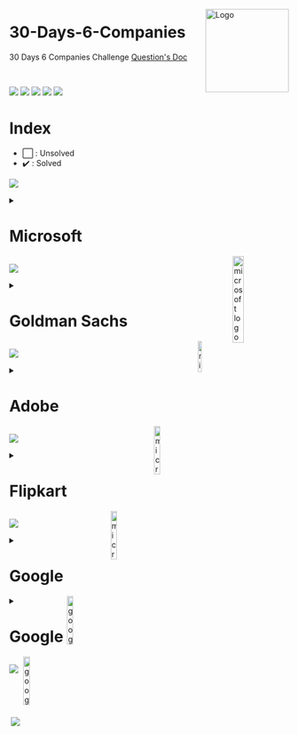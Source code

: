 <img src="https://i.imgur.com/eqrAtGM.png" align="right"
     alt="Logo" width="150" height="150">

# 30-Days-6-Companies
30 Days 6 Companies Challenge
[Question's Doc](https://bit.ly/30Days6CompanyWCE)

<br/>

![](https://img.shields.io/github/forks/Codechef-WCE-Chapter/30-Days-6-Companies.svg)
![](https://img.shields.io/github/stars/Codechef-WCE-Chapter/30-Days-6-Companies.svg)
![](https://img.shields.io/github/watchers/Codechef-WCE-Chapter/30-Days-6-Companies.svg)
![](https://img.shields.io/github/issues-pr/Codechef-WCE-Chapter/30-Days-6-Companies.svg)
![](https://img.shields.io/github/issues-pr-closed/Codechef-WCE-Chapter/30-Days-6-Companies.svg)

# Index
- ⬜ : Unsolved
- ✔️ : Solved

![](https://user-images.githubusercontent.com/73097560/115834477-dbab4500-a447-11eb-908a-139a6edaec5c.gif)

<details>
<summary> <h1> Microsoft </h1> <img src="https://www.freepnglogos.com/uploads/microsoft-logo-4.png" align="right" width="20%" alt="microsoft logo" /> </summary>

## `Day 01 - 05`

<details>
<summary> <h2> Day 1 </h2> </summary>

| Problem No. | Check | Problem | Solution  |
| :---: | :--------:  | :---------: | :---------: |
| 1   | ✔️ | [Evaluate Reverse Polish Notation](https://leetcode.com/problems/evaluate-reverse-polish-notation/) | [Solution](https://leetcode.com/playground/4XLytoSG) |
| 2   | ✔️ | [Combination Sum III](https://leetcode.com/problems/combination-sum-iii/description/) | [Solution](https://leetcode.com/playground/MZxoWTtb) |
| 3   | ✔️ | [Bulls and Cows](https://leetcode.com/problems/bulls-and-cows/) | [Solution](https://leetcode.com/playground/e4XJck6f) |

</details>


<details>
<summary> <h2> Day 2 </h2> </summary>

| Problem No. | Check | Problem | Solution  |
| :---: | :--------:  | :---------: | :---------: |
| 1   | ✔️ | [Rotate Function](https://leetcode.com/problems/rotate-function/) | [Solution](https://leetcode.com/playground/4WoDEsLb) |
| 2   | ✔️ | [Largest Divisible Subset](https://leetcode.com/problems/largest-divisible-subset/) | [Solution](https://leetcode.com/playground/7oWnPjbX) |
| 3   | ✔️ | [Perfect Rectangle](https://leetcode.com/problems/perfect-rectangle/) | [Solution](https://leetcode.com/playground/SPSWabSV) |

</details>

<details> <summary> <h2> Day 3 </h2> </summary>

| Problem No. | Check | Problem | Solution  |
| :---: | :--------:  | :---------: | :---------: |
| 1   | ✔️ | [Course Schedule](https://leetcode.com/problems/course-schedule/) | [Solution](https://leetcode.com/playground/PY2ha6gS) |
| 2   | ✔️ | [Most Profitable Path in a Tree](https://leetcode.com/problems/most-profitable-path-in-a-tree/) | [Solution](https://leetcode.com/playground/3GSWdZqx) |
| 3   | ✔️ | [Number of Pairs Satisfying Inequality](https://leetcode.com/problems/number-of-pairs-satisfying-inequality/) | [Solution](https://leetcode.com/playground/YdQKvRw3) |
    
</details>

<details> <summary> <h2> Day 4 </h2> </summary>

| Problem No. | Check | Problem | Solution  |
| :---: | :--------:  | :---------: | :---------: |
| 1   | ✔️ | [Shortest Unsorted Continuous Subarray](https://leetcode.com/problems/shortest-unsorted-continuous-subarray/) | [Solution](https://github.com/Codechef-WCE-Chapter/30-Days-6-Companies/blob/main/RAO.sh/Microsoft/Day%20IV/1%20Shortest%20Unsorted%20Continuous%20Subarray/ShortestUnsortedContinuousSubarray.cpp) |
| 2   | ✔️ | [Number Of Ways To Arrive At Destination](https://leetcode.com/problems/number-of-ways-to-arrive-at-destination/) | [Solution](https://github.com/Codechef-WCE-Chapter/30-Days-6-Companies/blob/main/Abhijit/Microsoft/Day%204/2%20Number%20of%20Ways%20to%20Arrive%20at%20Destination/Solution.java) |
| 3   | ✔️ | [Longest Happy Prefix]( https://leetcode.com/problems/longest-happy-prefix/) | [Solution](https://github.com/Codechef-WCE-Chapter/30-Days-6-Companies/blob/main/Abhijit/Microsoft/Day%204/3%20Longest%20Happy%20Prefix/Solution.java) |

</details>


<details> <summary> <h2> Day 5 </h2> </summary>

![Difficulty Tag](https://img.shields.io/static/v1?label=Difficulty&message=Easy&color=yellow&style=for-the-badge)
 
| Problem No. | Check | Problem | Solution  |
| :---: | :--------:  | :---------: | :---------: |
| 1   | ✔️ | [Airplane Seat Assignment Probability](https://leetcode.com/problems/airplane-seat-assignment-probability/) | [Solution]() |
| 2   | ✔️ | [Minimum Deletions to Make Array Divisible](https://leetcode.com/problems/minimum-deletions-to-make-array-divisible/) | [Solution]() |
| 3   | ✔️ | [Number of Substrings Containing All Three Characters](https://leetcode.com/problems/number-of-substrings-containing-all-three-characters/) | [Solution]() |

</details>

</details>

![](https://user-images.githubusercontent.com/73097560/115834477-dbab4500-a447-11eb-908a-139a6edaec5c.gif)

<details>
<summary> <h1> Goldman Sachs </h1> <img src="https://logos-world.net/wp-content/uploads/2020/10/Goldman-Sachs-Logo.png" align="right" width="12%" alt="microsoft logo" /> </summary>

## `Day 06 - 10`

<details> <summary> <h2> Day 6 </h2> </summary>

| Problem No. | Check | Problem | Solution  |
| :---: | :--------:  | :---------: | :---------: |
| 1   | ✔️ | [Max Points on a Line](https://leetcode.com/problems/max-points-on-a-line/description/) | [Solution]() |
| 2   | ✔️ | [Valid Square](https://leetcode.com/problems/valid-square/) | [Solution]() |
| 3   | ✔️ | [Factor Trailing Zeroes](https://leetcode.com/problems/factorial-trailing-zeroes/description/) | [Solution]() |

</details>

<details> <summary> <h2> Day 7 </h2> </summary>

| Problem No. | Check | Problem | Solution  |
| :---: | :--------:  | :---------: | :---------: |
| 1   | ✔️ | [Number Of Boomerangs](https://leetcode.com/problems/number-of-boomerangs/) | [Solution]() |
| 2   | ✔️ | [Split Array Into Consecutive Subsequence](https://leetcode.com/problems/split-array-into-consecutive-subsequences/) | [Solution]() |
| 3   | ✔️ | [Minimum Consecutive Cards To Pick Up](https://leetcode.com/problems/minimum-consecutive-cards-to-pick-up/) | [Solution]() |

</details>

<details> <summary> <h2> Day 8 </h2> </summary>

| Problem No. | Check | Problem | Solution  |
| :---: | :--------:  | :---------: | :---------: |
| 1   | ✔️ | [Count Good Triplets in an Array](https://leetcode.com/problems/count-good-triplets-in-an-array/) | [Solution]() |
| 2   | ✔️ | [Maximum Points in an Archery Competition](https://leetcode.com/problems/maximum-points-in-an-archery-competition/) | [Solution]() |
| 3   | ✔️ | [IPO](https://leetcode.com/problems/ipo/) | [Solution]() |

</details>

<details> <summary> <h2> Day 9 </h2> </summary>

| Problem No. | Check | Problem | Solution  |
| :---: | :--------:  | :---------: | :---------: |
| 1   | ✔️ | [Number of People Aware of a Secret](https://leetcode.com/problems/number-of-people-aware-of-a-secret/) | [Solution]() |
| 2   | ✔️ | [Invalid Transactions](https://leetcode.com/problems/invalid-transactions/) | [Solution]() |
| 3   | ✔️ | [All Elements in Two Binary Search Trees](https://leetcode.com/problems/all-elements-in-two-binary-search-trees/) | [Solution]() |

</details>

<details> <summary> <h2> Day 10 </h2> </summary>

| Problem No. | Check | Problem | Solution  |
| :---: | :--------:  | :---------: | :---------: |
| 1   | ⬜ | [Get Biggest Three Rhombus Sums in a Grid](https://leetcode.com/problems/get-biggest-three-rhombus-sums-in-a-grid/) | [Solution]() |
| 2   | ⬜ | [Count Nice Pairs in an Array](https://leetcode.com/problems/count-nice-pairs-in-an-array/) | [Solution]() |
| 3   | ⬜ | [Maximum Good People Based on Statements](https://leetcode.com/problems/maximum-good-people-based-on-statements/) | [Solution]() |

</details>

</details>

![](https://user-images.githubusercontent.com/73097560/115834477-dbab4500-a447-11eb-908a-139a6edaec5c.gif)

<details>
<summary> <h1> Adobe </h1> <img src="https://upload.wikimedia.org/wikipedia/commons/8/8d/Adobe_Corporate_Logo.png" align="right" width="15%" alt="microsoft logo" /> </summary>

## `Day 11 - 15`
 
<details> <summary> <h2> Day 11 </h2> </summary>

| Problem No. | Check | Problem | Solution  |
| :---: | :--------:  | :---------: | :---------: |
| 1   | ⬜ | [Fraction to Recurring Decimal](https://leetcode.com/problems/fraction-to-recurring-decimal/) | [Solution]() |
| 2   | ⬜ | [Increasing Triplet Subsequence](https://leetcode.com/problems/increasing-triplet-subsequence/) | [Solution]() |
| 3   | ⬜ | [K-th Smallest in Lexicographical Order](https://leetcode.com/problems/k-th-smallest-in-lexicographical-order/) | [Solution]() |

</details>

<details> <summary> <h2> Day 12 </h2> </summary>

| Problem No. | Check | Problem | Solution  |
| :---: | :--------:  | :---------: | :---------: |
| 1   | ⬜ | [Magical String](https://leetcode.com/problems/magical-string/) | [Solution]() |
| 2   | ⬜ | [Non-negative Integers without Consecutive Ones](https://leetcode.com/problems/non-negative-integers-without-consecutive-ones/) | [Solution]() |
| 3   | ⬜ | [Knight Probability in Chessboard](https://leetcode.com/problems/knight-probability-in-chessboard/) | [Solution]() |

</details>

<details> <summary> <h2> Day 13 </h2> </summary>

| Problem No. | Check | Problem | Solution  |
| :---: | :--------:  | :---------: | :---------: |
| 1   | ⬜ | [Number of Matching Subsequences](https://leetcode.com/problems/number-of-matching-subsequences/) | [Solution]() |
| 2   | ⬜ | [Minimum Genetic Mutation](https://leetcode.com/problems/minimum-genetic-mutation/) | [Solution]() |
| 3   | ⬜ | [Count Nodes Equal to Average of Subtree](https://leetcode.com/problems/count-nodes-equal-to-average-of-subtree/) | [Solution]() |

</details>

<details> <summary> <h2> Day 14 </h2> </summary>

| Problem No. | Check | Problem | Solution  |
| :---: | :--------:  | :---------: | :---------: |
| 1   | ⬜ | [Maximum Matrix Sum](https://leetcode.com/problems/maximum-matrix-sum/) | [Solution]() |
| 2   | ⬜ | [Stock Price Fluctuation](https://leetcode.com/problems/stock-price-fluctuation/) | [Solution]() |
| 3   | ⬜ | [Shortest Unsorted Continuous Subarray](https://leetcode.com/problems/shortest-unsorted-continuous-subarray/) | [Solution]() |

</details>

<details> <summary> <h2> Day 15 </h2> </summary>

| Problem No. | Check | Problem | Solution  |
| :---: | :--------:  | :---------: | :---------: |
| 1   | ⬜ | [Dungeon Game](https://leetcode.com/problems/dungeon-game/) | [Solution]() |
| 2   | ⬜ | [Number of people aware of a secret](https://leetcode.com/problems/number-of-people-aware-of-a-secret/) | [Solution]() |
| 3   | ⬜ | [Query Kth Smallest Trimmed Numbder](https://leetcode.com/problems/query-kth-smallest-trimmed-number/) | [Solution]() |

</details>

</details>


![](https://user-images.githubusercontent.com/73097560/115834477-dbab4500-a447-11eb-908a-139a6edaec5c.gif)

<details>
<summary> <h1> Flipkart </h1> <img src="https://1000logos.net/wp-content/uploads/2021/02/Flipkart-logo-768x432.png" align="right" width="15%" alt="microsoft logo" /> </summary>

## `Day 16 - 20`

<details> <summary> <h2> Day 16 </h2> </summary>

| Problem No. | Check | Problem | Solution  |
| :---: | :--------:  | :---------: | :---------: |
| 1   | ⬜ | [Partition to K Equal Sum Subsets](https://leetcode.com/problems/partition-to-k-equal-sum-subsets/) | [Solution]() |
| 2   | ⬜ | [Shopping Offers](https://leetcode.com/problems/shopping-offers/) | [Solution]() |
| 3   | ⬜ | [Remove Zero Sum Consecutive Nodes from Linked List](https://leetcode.com/problems/remove-zero-sum-consecutive-nodes-from-linked-list/) | [Solution]() |

</details>

<details> <summary> <h2> Day 17 </h2> </summary>

| Problem No. | Check | Problem | Solution  |
| :---: | :--------:  | :---------: | :---------: |
| 1   | ⬜ | [Find the Winner of the Circular Game](https://leetcode.com/problems/find-the-winner-of-the-circular-game/) | [Solution]() |
| 2   | ⬜ | [Find in Mountain Array](https://leetcode.com/problems/find-in-mountain-array/) | [Solution]() |
| 3   | ⬜ | [Number of Ways to Separate Numbers](https://leetcode.com/problems/number-of-ways-to-separate-numbers/) | [Solution]() |

</details>

<details> <summary> <h2> Day 18 </h2> </summary>

| Problem No. | Check | Problem | Solution  |
| :---: | :--------:  | :---------: | :---------: |
| 1   | ⬜ | [City With the Smallest Number of Neighbors at a Threshold Distance](https://leetcode.com/problems/find-the-city-with-the-smallest-number-of-neighbors-at-a-threshold-distance/) | [Solution]() |
| 2   | ⬜ | [Closest Primes in Range](https://leetcode.com/problems/closest-prime-numbers-in-range/) | [Solution]() |
| 3   | ⬜ | [Top K frequent Words](https://leetcode.com/problems/top-k-frequent-words/) | [Solution]() |

</details>

<details> <summary> <h2> Day 19 </h2> </summary>

| Problem No. | Check | Problem | Solution  |
| :---: | :--------:  | :---------: | :---------: |
| 1   | ⬜ | [Distant Barcodes](https://leetcode.com/problems/distant-barcodes/) | [Solution]() |
| 2   | ⬜ | [New 21 Game](https://leetcode.com/problems/new-21-game/) | [Solution]() |
| 3   | ⬜ | [Check If a String Contains All Binary Codes of Size K](https://leetcode.com/problems/check-if-a-string-contains-all-binary-codes-of-size-k/) | [Solution]() |

</details>

<details> <summary> <h2> Day 20 </h2> </summary>

| Problem No. | Check | Problem | Solution  |
| :---: | :--------:  | :---------: | :---------: |
| 1   | ⬜ | [Maximum Area of Island](https://leetcode.com/problems/max-area-of-island/) | [Solution]() |
| 2   | ⬜ | [Customer Sort String](https://leetcode.com/problems/custom-sort-string/) | [Solution]() |
| 3   | ⬜ | [House Robber III](https://leetcode.com/problems/house-robber-iii/) | [Solution]() |

</details>

</details>

![](https://user-images.githubusercontent.com/73097560/115834477-dbab4500-a447-11eb-908a-139a6edaec5c.gif)

<details>
<summary> <h1> Google </h1> <img src="https://logos-world.net/wp-content/uploads/2020/09/Google-Logo-700x394.png" align="right" width="15%" alt="google logo" /> </summary>

## `Day 21 - 25`

<details> <summary> <h2> Day 21 </h2> </summary>

| Problem No. | Check | Problem | Solution  |
| :---: | :--------:  | :---------: | :---------: |
| 1   | ⬜ | [Maximum Consecutive Floors Without Special Floors](https://leetcode.com/problems/maximum-consecutive-floors-without-special-floors/) | [Solution]() |
| 2   | ⬜ | [Maximum Good People Based on Statements](https://leetcode.com/problems/maximum-good-people-based-on-statements/) | [Solution]() |
| 3   | ⬜ | [Sort an Array](https://leetcode.com/problems/sort-an-array/) | [Solution]() |

</details>

<details> <summary> <h2> Day 22 </h2> </summary>

| Problem No. | Check | Problem | Solution  |
| :---: | :--------:  | :---------: | :---------: |
| 1   | ⬜ | [Fruit Into Baskets](https://leetcode.com/problems/fruit-into-baskets/) | [Solution]() |
| 2   | ⬜ | [Number of Closed Islands](https://leetcode.com/problems/number-of-closed-islands/) | [Solution]() |
| 3   | ⬜ | [Distinct Echo Substrings](https://leetcode.com/problems/distinct-echo-substrings/) | [Solution]() |

</details>

<details> <summary> <h2> Day 23 </h2> </summary>

| Problem No. | Check | Problem | Solution  |
| :---: | :--------:  | :---------: | :---------: |
| 1   | ⬜ | [K Divisible Elements Subarrays](https://leetcode.com/problems/k-divisible-elements-subarrays/) | [Solution]() |
| 2   | ⬜ | [Random Pick with Weight](https://leetcode.com/problems/random-pick-with-weight/) | [Solution]() |
| 3   | ⬜ | [Maximum Number of Coins You Can Get](https://leetcode.com/problems/maximum-number-of-coins-you-can-get/) | [Solution]() |

</details>

<details> <summary> <h2> Day 24 </h2> </summary>

| Problem No. | Check | Problem | Solution  |
| :---: | :--------:  | :---------: | :---------: |
| 1   | ⬜ | [Network Delay Time](https://leetcode.com/problems/network-delay-time/) | [Solution]() |
| 2   | ⬜ | [Matrix Block Sum](https://leetcode.com/problems/matrix-block-sum/) | [Solution]() |
| 3   | ⬜ | [Restore IP Addresses](https://leetcode.com/problems/restore-ip-addresses/) | [Solution]() |

</details>

<details> <summary> <h2> Day 25 </h2> </summary>

| Problem No. | Check | Problem | Solution  |
| :---: | :--------:  | :---------: | :---------: |
| 1   | ⬜ | [Swim in Rising Water](https://leetcode.com/problems/swim-in-rising-water/) | [Solution]() |
| 2   | ⬜ | [Strictly Palindromic Number](https://leetcode.com/problems/strictly-palindromic-number/) | [Solution]() |
| 3   | ⬜ | [Maximum Compatibility Score Sum](https://leetcode.com/problems/maximum-compatibility-score-sum/) | [Solution]() |

</details>

</details>

<details>
<summary> <h1> Google </h1> <img src="https://logos-world.net/wp-content/uploads/2020/09/Google-Logo-700x394.png" align="right" width="15%" alt="google logo" /> </summary>

## `Day 26 - 30`

<details> <summary> <h2> Day 26 </h2> </summary>

| Problem No. | Check | Problem | Solution  |
| :---: | :--------:  | :---------: | :---------: |
| 1   | ⬜ | [Shuffle an Array](https://leetcode.com/problems/shuffle-an-array/) | [Solution]() |
| 2   | ⬜ | [Cheapest Flights Within K Stops](https://leetcode.com/problems/cheapest-flights-within-k-stops/) | [Solution]() |
| 3   | ⬜ | [Split a String Into The Max Number Of Unique Substrings](https://leetcode.com/problems/split-a-string-into-the-max-number-of-unique-substrings/) | [Solution]() |

</details>

</details>

![](https://user-images.githubusercontent.com/73097560/115834477-dbab4500-a447-11eb-908a-139a6edaec5c.gif)



<!-- Don't code below this line -->
<br/>
<br/>
<br/>
<p align="center">
  <img src="http://ForTheBadge.com/images/badges/built-with-swag.svg">
</p>
